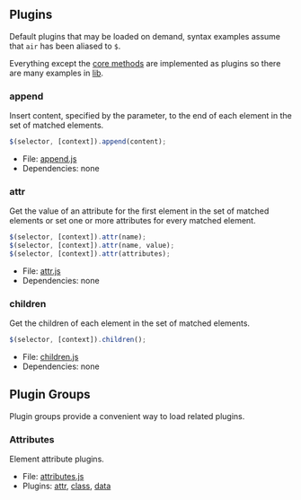 ## Plugins

Default plugins that may be loaded on demand, syntax examples assume that `air` has been aliased to `$`.

Everything except the [core methods](#core) are implemented as plugins so there are many examples in [lib](/lib).

### append

Insert content, specified by the parameter, to the end of each element in the set of matched elements.

```javascript
$(selector, [context]).append(content);
```

* File: [append.js](/lib/append.js)
* Dependencies: none

### attr

Get the value of an attribute for the first element in the set of matched elements or set one or more attributes for every matched element.

```javascript
$(selector, [context]).attr(name);
$(selector, [context]).attr(name, value);
$(selector, [context]).attr(attributes);
```

* File: [attr.js](/lib/attr.js)
* Dependencies: none

### children

Get the children of each element in the set of matched elements.

```javascript
$(selector, [context]).children();
```

* File: [children.js](/lib/children.js)
* Dependencies: none

## Plugin Groups

Plugin groups provide a convenient way to load related plugins.

### Attributes

Element attribute plugins.

* File: [attributes.js](/lib/attributes.js)
* Plugins: [attr](#attr), [class](#class), [data](#data)
